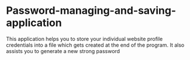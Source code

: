 # Password-managing-and-saving-application
This application helps you to store your individual website profile credentials into a file which gets created at the end of the program.
It also assists you to generate a new strong password
